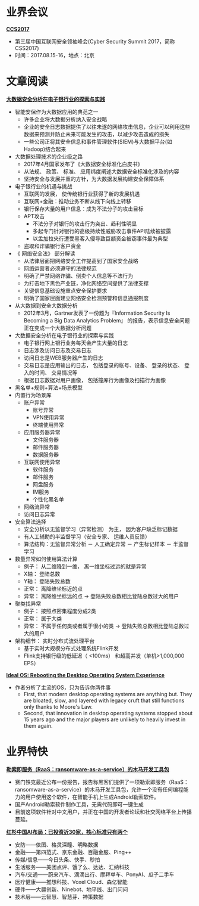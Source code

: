 # 业界会议


[**CCS2017**](http://www.thecss.cn/)
* 第三届中国互联网安全领袖峰会(Cyber Security Summit 2017，简称CSS2017)
* 时间：2017.08.15-16，地点：北京


# 文章阅读

[**大数据安全分析在电子银行业的探索与实践**](http://download.csdn.net/meeting/speech_preview/406)
* 智能安保作为大数据应用的典范之一
   * 许多企业将大数据分析纳入安全战略
   * 企业的安全日志数据提供了以往未遂的网络攻击信息，企业可以利用这些数据来预测并防止未来可能发生的攻击，以减少攻击造成的损失
   * 一些公司正将其安全信息和事件管理软件(SIEM)与大数据平台(如Hadoop)结合起来
* 大数据处理技术的企业级之路
   * 2017年4月国家发布了《大数据安全标准化白皮书》 
   * 从法规、 政策、 标准、 应用纬度阐述大数据安全标准化涉及的内容
   * 坚持安全与发展并重的方针，为大数据发展构建安全保障体系
* 电子银行业的机遇与挑战
   * 互联网的发展， 使传统银行业获得了新的发展机遇
   * 互联网+金融：推动业务不断从线下向线上转移
   * 银行保存大量的用户信息：成为不法分子的攻击目标
   * APT攻击
      * 不法分子对银行的攻击行为突出、趋利性明显
      * 多起专门针对银行的高级持续性威胁攻击事件API陆续被披露
      * 以孟加拉央行遭受黑客入侵导致巨额资金被窃事件最为典型
   * 盗取和诈骗银行客户资金
* 《 网络安全法》 部分解读
   * 从法律层面把网络安全工作提高到了国家安全战略
   * 网络运营者必须遵守的法律规范
   * 明确了严禁网络诈骗、倒卖个人信息等不法行为
   * 为打击地下黑色产业链，净化网络空间提供了法律支撑
   * 关键信息基础设施重点安全保护要求
   * 明确了国家层面建立网络安全检测预警和信息通报制度
* 从大数据到安全大数据分析
   * 2012年3月，Gartner发表了一份题为『Information Security Is Becoming a Big Data Analytics Problem』 的报告，表示信息安全问题正在变成一个大数据分析问题
* 大数据安全分析在电子银行业的探索与实践
   * 电子银行网上银行业务每天会产生大量的日志
   * 日志涉及访问日志及交易日志
   * 访问日志是WEB服务器产生的日志
   * 交易日志是应用输出的日志， 包括登录的帐号、设备、 登录的状态、 登入的时间、 交易情况等
   * 根据日志数据对用户画像， 包括撞库行为画像及扫描行为画像
* 黑名单+规则+算法+场景模型
* 内置行为场景库
   * 账户异常
      * 账号异常
      * VPN使用异常
      * 终端使用异常
   * 应用服务器异常
      * 文件服务器
      * 邮件服务器
      * 数据服务器
   * 互联网使用异常
      * 软件服务
      * 邮件服务
      * 网盘服务
      * IM服务
      * 个性化黑名单
   * 网络流异常
   * 访问日志异常
* 安全算法选择
   * 安全分析以无监督学习（异常检测） 为主， 因为客户缺乏标记数据
   * 有人工辅助的半监督学习（安全专家、 运维人员反馈）
   * 算法结构：无监督异常分析 － 人工确定异常 － 产生标记样本 － 半监督学习
* 数量异常如何使用算法计算
   * 例子： 从二维降到一维， 离一维坐标过远的就是异常
   * X轴： 登陆总数
   * Y轴： 登陆失败总数
   * 正常： 离降维坐标近的点
   * 异常： 离降维坐标远的点	->	登陆失败总数相比登陆总数过大的用户
* 聚类找异常
   * 例子： 按照点密集程度分成2类
   * 正常： 属于大类
   * 异常： 不属于任何类或者属于很小的类	->	登陆失败总数相比登陆总数过大的用户
* 架构细节： 实时分布式流处理平台
   * 基于实时大规模分布式处理系统Flink开发
   * Flink支持银行级的低延迟（ <100ms） 和超高并发（单机>1,000,000 EPS）


[**Ideal OS: Rebooting the Desktop Operating System Experience**]()
* 作者分析了主流的OS，只为告诉你两件事
   * First, that modern desktop operating systems are anything but. They are bloated, slow, and layered with legacy cruft that still functions only thanks to Moore's Law. 
   * Second, that innovation in desktop operating systems stopped about 15 years ago and the major players are unlikely to heavily invest in them again.


# 业界特快


[**勒索即服务（RaaS：ransomware-as-a-service）的木马开发工具包**](http://jaq.alibaba.com/community/art/show?articleid=1049)
* 赛门铁克最近公布一份报告，报告称黑客们提供了一项勒索即服务（RaaS：ransomware-as-a-service）的木马开发工具包，允许一个没有任何编程能力的用户使用这个软件，在智能手机上生成Android勒索软件。
* 国产Android勒索软件制作工具，无需代码即可一键生成
* 目前这项软件针对中文用户，并正在中国的开发者论坛和社交网络平台上传播蔓延。


[**红杉中国AI布局：已投资近30家，核心标准只有两个**](http://news.pedaily.cn/201708/20170829419233.shtml)
* 安防——依图、格灵深瞳、明略数据
* 金融——第四范式、京东金融、百融金服、Ping++
* 传媒/信息——今日头条、快手、秒拍
* 生活服务——美团点评、饿了么、达达、汇纳科技
* 汽车/交通——蔚来汽车、滴滴出行、摩拜单车、PonyAI、瓜子二手车
* 医疗健康——推想科技、Voxel Cloud、森亿智能
* 硬件——大疆创新、Ninebot、地平线、出门问问
* 技术层——云智慧、智慧芽、神策数据
